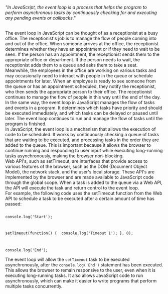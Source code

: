 _"In JavaScript, the event loop is a process that helps the program to perform asynchronous tasks by continuously checking for and executing any pending events or callbacks."_

<br />
The event loop in JavaScript can be thought of as a receptionist at a busy office. The receptionist's job is to manage the flow of people coming into and out of the office. When someone arrives at the office, the receptionist determines whether they have an appointment or if they need to wait to be seen. If the person has an appointment, the receptionist sends them to the appropriate office or department. If the person needs to wait, the receptionist adds them to a queue and asks them to take a seat.

<br />
Meanwhile, the employees in the office are working on various tasks and may occasionally need to interact with people in the queue or schedule appointments for later. When an employee is ready to see someone from the queue or has an appointment scheduled, they notify the receptionist, who then sends the appropriate person to their office. The receptionist continues to manage the flow of people in this way until the end of the day.

<br />
In the same way, the event loop in JavaScript manages the flow of tasks and events in a program. It determines which tasks have priority and should be executed immediately, and which tasks can be delayed or paused until later. The event loop continues to run and manage the flow of tasks until the program is finished.

<br />
In JavaScript, the event loop is a mechanism that allows the execution of code to be scheduled. It works by continuously checking a queue of tasks that are waiting to be executed, and processing tasks in the order they are added to the queue. This is important because it allows the browser to continue running and responding to user input while executing long-running tasks asynchronously, making the browser non-blocking.

<br />
Web API's, such as setTimeout, are interfaces that provide access to various features of the browser, such as the DOM (Document Object Model), the network stack, and the user's local storage. These API's are implemented by the browser and are made available to JavaScript code through the global scope. When a task is added to the queue via a Web API, the API will execute the task and return control to the event loop.

<br />
For example, the following code uses the setTimeout function from the Web API to schedule a task to be executed after a certain amount of time has passed:

<Code language='javascript'>

console.log('Start');

setTimeout(function() {
&nbsp;console.log('Timeout 1');
}, 0);

console.log('End');
</Code>

The event loop will allow the `setTimeout` task to be executed asynchronously, after the `console.log('End')` statement has been executed. This allows the browser to remain responsive to the user, even when it is executing long-running tasks. It also allows JavaScript code to run asynchronously, which can make it easier to write programs that perform multiple tasks concurrently.
